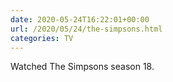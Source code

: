 ```yaml
---
date: 2020-05-24T16:22:01+00:00
url: /2020/05/24/the-simpsons.html
categories: TV
---
```

Watched The Simpsons season 18.





